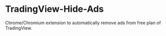 # TradingView-Hide-Ads
Chrome/Chromium extension to automatically remove ads from free plan of TradingView.
